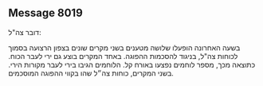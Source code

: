 ## Message 8019

דובר צה"ל:

בשעה האחרונה הופעלו שלושה מטענים בשני מקרים שונים בצפון הרצועה בסמוך לכוחות צה"ל, בניגוד להסכמות ההפוגה. באחד המקרים בוצע גם ירי לעבר הכוח.
כתוצאה מכך, מספר לוחמים נפצעו באורח קל. הלוחמים הגיבו בירי לעבר מקורות הירי. 
בשני המקרים, כוחות צה״ל שהו בקווי ההפוגה המוסכמים.

